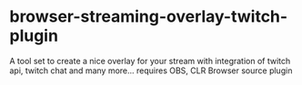 browser-streaming-overlay-twitch-plugin
=======================================

A tool set to create a nice overlay for your stream with integration of twitch api, twitch chat and many more... requires OBS, CLR Browser source plugin 
